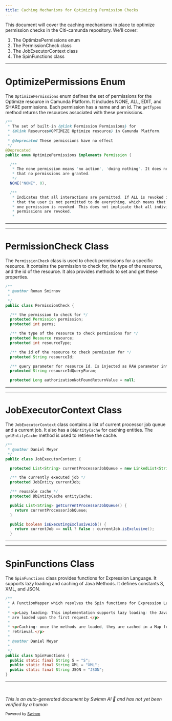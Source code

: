 ```yaml
---
title: Caching Mechanisms for Optimizing Permission Checks
---
```

This document will cover the caching mechanisms in place to optimize permission checks in the Citi-camunda repository. We'll cover:

1. The OptimizePermissions enum
2. The PermissionCheck class
3. The JobExecutorContext class
4. The SpinFunctions class

<SwmSnippet path="/engine/src/main/java/org/camunda/bpm/engine/authorization/OptimizePermissions.java" line="19">

---

# OptimizePermissions Enum

The `OptimizePermissions` enum defines the set of permissions for the Optimize resource in Camunda Platform. It includes NONE, ALL, EDIT, and SHARE permissions. Each permission has a name and an id. The `getTypes` method returns the resources associated with these permissions.

```java
/**
 * The set of built-in {@link Permission Permissions} for
 * {@link Resources#OPTIMIZE Optimize resource} in Camunda Platform.
 *
 * @deprecated These permissions have no effect
 */
@Deprecated
public enum OptimizePermissions implements Permission {

  /**
   * The none permission means 'no action', 'doing nothing'. It does not mean
   * that no permissions are granted.
   */
  NONE("NONE", 0),

  /**
   * Indicates that all interactions are permitted. If ALL is revoked it means
   * that the user is not permitted to do everything, which means that at least
   * one permission is revoked. This does not implicate that all individual
   * permissions are revoked.
   * 
```

---

</SwmSnippet>

<SwmSnippet path="/engine/src/main/java/org/camunda/bpm/engine/impl/db/PermissionCheck.java" line="23">

---

# PermissionCheck Class

The `PermissionCheck` class is used to check permissions for a specific resource. It contains the permission to check for, the type of the resource, and the id of the resource. It also provides methods to set and get these properties.

```java
/**
 * @author Roman Smirnov
 *
 */
public class PermissionCheck {

  /** the permission to check for */
  protected Permission permission;
  protected int perms;

  /** the type of the resource to check permissions for */
  protected Resource resource;
  protected int resourceType;

  /** the id of the resource to check permission for */
  protected String resourceId;

  /** query parameter for resource Id. Is injected as RAW parameter into the query */
  protected String resourceIdQueryParam;

  protected Long authorizationNotFoundReturnValue = null;
```

---

</SwmSnippet>

<SwmSnippet path="/engine/src/main/java/org/camunda/bpm/engine/impl/jobexecutor/JobExecutorContext.java" line="24">

---

# JobExecutorContext Class

The `JobExecutorContext` class contains a list of current processor job queue and a current job. It also has a `DbEntityCache` for caching entities. The `getEntityCache` method is used to retrieve the cache.

```java
/**
 * @author Daniel Meyer
 */
public class JobExecutorContext {

  protected List<String> currentProcessorJobQueue = new LinkedList<String>();

  /** the currently executed job */
  protected JobEntity currentJob;

  /** reusable cache */
  protected DbEntityCache entityCache;

  public List<String> getCurrentProcessorJobQueue() {
    return currentProcessorJobQueue;
  }

  public boolean isExecutingExclusiveJob() {
    return currentJob == null ? false : currentJob.isExclusive();
  }

```

---

</SwmSnippet>

<SwmSnippet path="/engine-plugins/spin-plugin/src/main/java/org/camunda/spin/plugin/impl/SpinFunctions.java" line="19">

---

# SpinFunctions Class

The `SpinFunctions` class provides functions for Expression Language. It supports lazy loading and caching of Java Methods. It defines constants S, XML, and JSON.

```java
/**
 * A FunctionMapper which resolves the Spin functions for Expression Language.
 *
 * <p>Lazy loading: This implementation supports lazy loading: the Java Methods
 * are loaded upon the first request.</p>
 *
 * <p>Caching: once the methods are loaded, they are cached in a Map for efficient
 * retrieval.</p>
 *
 * @author Daniel Meyer
 *
 */
public class SpinFunctions {
  public static final String S = "S";
  public static final String XML = "XML";
  public static final String JSON = "JSON";
}
```

---

</SwmSnippet>

&nbsp;

*This is an auto-generated document by Swimm AI 🌊 and has not yet been verified by a human*

<SwmMeta version="3.0.0" repo-id="Z2l0aHViJTNBJTNBQ2l0aS1jYW11bmRhJTNBJTNBZ2lsYWRuYXZvdA==" repo-name="Citi-camunda" doc-type="follow-up"><sup>Powered by [Swimm](/)</sup></SwmMeta>
